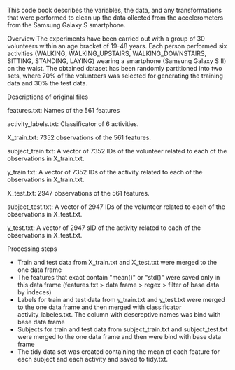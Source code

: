 This code book describes the variables, the data, and any transformations that were performed to clean up the data ollected from the accelerometers from the Samsung Galaxy S smartphone.

Overview
The experiments have been carried out with a group of 30 volunteers within an age bracket of 19-48 years. 
Each person performed six activities (WALKING, WALKING_UPSTAIRS, WALKING_DOWNSTAIRS, SITTING, STANDING, LAYING) wearing a smartphone (Samsung Galaxy S II) on the waist. 
The obtained dataset has been randomly partitioned into two sets, where 70% of the volunteers was selected for generating the training data and 30% the test data. 

Descriptions of original files

features.txt: Names of the 561 features 

activity_labels.txt: Classificator of 6 activities.

X_train.txt: 7352 observations of the 561 features.

subject_train.txt: A vector of 7352 IDs of the volunteer related to each of the observations in X_train.txt.

y_train.txt: A vector of 7352 IDs of the activity related to each of the observations in X_train.txt.

X_test.txt: 2947 observations of the 561 features.

subject_test.txt: A vector of 2947 IDs of the volunteer related to each of the observations in X_test.txt.

y_test.txt: A vector of 2947 sID of the activity related to each of the observations in X_test.txt.


Processing steps

- Train and test data from X_train.txt and X_test.txt were merged to the one data frame
- The features that exact contain "mean()" or "std()" were saved only in this data frame (features.txt > data frame > regex > filter of base data by indeces)
- Labels for train and test data from y_train.txt and y_test.txt were merged to the one data frame and then merged with classificator activity_labeles.txt.
The column with descreptive names was bind with base data frame
- Subjects for train and test data from subject_train.txt and subject_test.txt were merged to the one data frame and then were bind with base data frame
- The tidy data set was created containing the mean of each feature for each subject and each activity and saved to tidy.txt.
